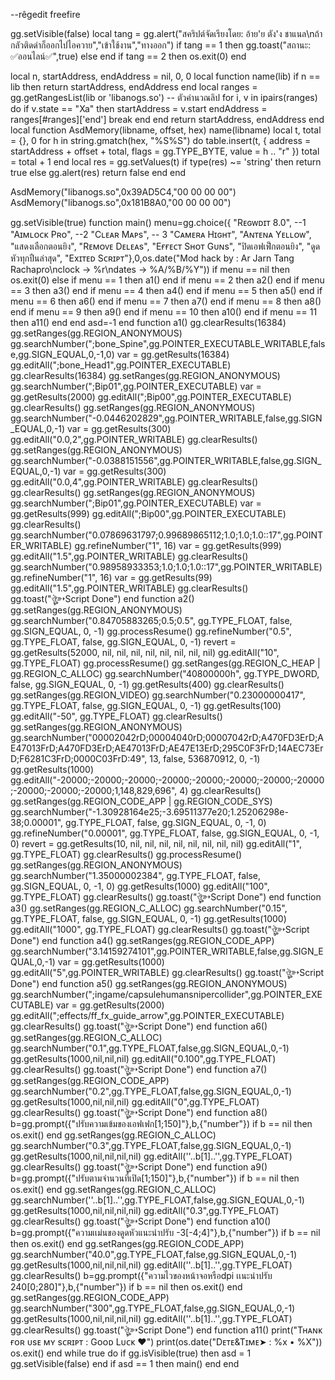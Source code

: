 --rêgedit freefire


gg.setVisible(false)
local tang = gg.alert("สคริปต์จัดเรียงโดย: อ้าย'ย ตัง'ง ชาแนล\nถ้ากลัวติดดำก็ออกไปไอควาย","เข้าใช้งาน","ทางออก")
if tang == 1 then gg.toast("สถานะ: ✅ออนไลน์✅",true) else end
if tang == 2 then os.exit(0) end

local n, startAddress, endAddress = nil, 0, 0
local function name(lib)
	if n == lib then
		     return startAddress, endAddress end
	local ranges = gg.getRangesList(lib or 'libanogs.so') -- ตัวคำนวณลิป
	for i, v in ipairs(ranges) do
		if v.state == "Xa" then
			startAddress = v.start
			endAddress = ranges[#ranges]['end']
			break
		end
	end
	return startAddress, endAddress
end
local function AsdMemory(libname, offset, hex)
	name(libname)
	local t, total = {}, 0
	for h in string.gmatch(hex, "%S%S") do
	    table.insert(t, {
	        address = startAddress + offset + total,
	        flags = gg.TYPE_BYTE,
	        value = h .. "r"
	    })
	    total = total + 1
	end
	local res = gg.setValues(t)
	if type(res) ~= 'string' then
		return true
	else
		gg.alert(res)
		return false
	end
end


AsdMemory("libanogs.so",0x39AD5C4,"00 00 00 00")
AsdMemory("libanogs.so",0x181B8A0,"00 00 00 00")


gg.setVisible(true)
function main()
menu=gg.choice({
"Rᴇɢᴡᴅɪᴛ 8.0", --1
"Aɪᴍʟᴏᴄᴋ Pʀᴏ", --2
"Cʟᴇᴀʀ Mᴀᴘs", -- 3
"Cᴀᴍᴇʀᴀ Hɪɢʜᴛ",
"Aɴᴛᴇɴᴀ Yᴇʟʟᴏᴡ",
"แสดงเลือกตอนยิง",
"Rᴇᴍᴏᴠᴇ Dᴇʟᴇᴀs",
"Eғғᴇᴄᴛ Sʜᴏᴛ Gᴜɴs",
"ปิดเอฟเฟ็กตอนยิง",
"ดูดหัวทุกปืนล่าสุด",
"Exɪᴛᴇᴅ Sᴄʀɪᴘᴛ"},0,os.date("Mod hack by : Ar Jarn Tang Rachapro\nclock -> %r\ndates -> %A/%B/%Y"))
if menu == nil then os.exit(0) else
if menu == 1 then a1() end
if menu == 2 then a2() end
if menu == 3 then a3() end
if menu == 4 then a4() end
if menu == 5 then a5() end
if menu == 6 then a6() end
if menu == 7 then a7() end
if menu == 8 then a8() end
if menu == 9 then a9() end
if menu == 10 then a10() end
if menu == 11 then a11() end
end
asd=-1
end
function a1()
gg.clearResults(16384)
gg.setRanges(gg.REGION_ANONYMOUS)
gg.searchNumber(";bone_Spine",gg.POINTER_EXECUTABLE_WRITABLE,false,gg.SIGN_EQUAL,0,-1,0)
var = gg.getResults(16384)
gg.editAll(";bone_Head1",gg.POINTER_EXECUTABLE)
gg.clearResults(16384)
gg.setRanges(gg.REGION_ANONYMOUS)
gg.searchNumber(";Bip01",gg.POINTER_EXECUTABLE)
var = gg.getResults(2000)
gg.editAll(";Bip00",gg.POINTER_EXECUTABLE)
gg.clearResults()
gg.setRanges(gg.REGION_ANONYMOUS)
gg.searchNumber("-0.0446202829",gg.POINTER_WRITABLE,false,gg.SIGN_EQUAL,0,-1)
var = gg.getResults(300)
gg.editAll("0.0,2",gg.POINTER_WRITABLE)
gg.clearResults()
gg.setRanges(gg.REGION_ANONYMOUS)
gg.searchNumber("-0.0388151556",gg.POINTER_WRITABLE,false,gg.SIGN_EQUAL,0,-1)
var = gg.getResults(300)
gg.editAll("0.0,4",gg.POINTER_WRITABLE)
gg.clearResults()
gg.clearResults()
gg.setRanges(gg.REGION_ANONYMOUS)
gg.searchNumber(";Bip01",gg.POINTER_EXECUTABLE)
var = gg.getResults(999)
gg.editAll(";Bip00",gg.POINTER_EXECUTABLE)
gg.clearResults()
gg.searchNumber("0.07869631797;0.99689865112;1.0;1.0;1.0::17",gg.POINTER_WRITABLE)
gg.refineNumber("1", 16)
var = gg.getResults(999)
gg.editAll("1.5",gg.POINTER_WRITABLE)
gg.clearResults()
gg.searchNumber("0.98958933353;1.0;1.0;1.0::17",gg.POINTER_WRITABLE)
gg.refineNumber("1", 16)
var = gg.getResults(99)
gg.editAll("1.5",gg.POINTER_WRITABLE)
gg.clearResults()
gg.toast("ঔৣ‌➳Script Done")
end
function a2()
  gg.setRanges(gg.REGION_ANONYMOUS)
  gg.searchNumber("0.84705883265;0.5;0.5", gg.TYPE_FLOAT, false, gg.SIGN_EQUAL, 0, -1)
  gg.processResume()
  gg.refineNumber("0.5", gg.TYPE_FLOAT, false, gg.SIGN_EQUAL, 0, -1)
  revert = gg.getResults(52000, nil, nil, nil, nil, nil, nil, nil, nil)
  gg.editAll("10", gg.TYPE_FLOAT)
  gg.processResume()
  gg.setRanges(gg.REGION_C_HEAP | gg.REGION_C_ALLOC)
  gg.searchNumber("40800000h", gg.TYPE_DWORD, false, gg.SIGN_EQUAL, 0, -1)
  gg.getResults(400)
  gg.clearResults()
  gg.setRanges(gg.REGION_VIDEO)
  gg.searchNumber("0.23000000417", gg.TYPE_FLOAT, false, gg.SIGN_EQUAL, 0, -1)
  gg.getResults(100)
  gg.editAll("-50", gg.TYPE_FLOAT)
  gg.clearResults()
  gg.setRanges(gg.REGION_ANONYMOUS)
  gg.searchNumber("00002042rD;00004040rD;00007042rD;A470FD3ErD;AE47013FrD;A470FD3ErD;AE47013FrD;AE47E13ErD;295C0F3FrD;14AEC73ErD;F6281C3FrD;0000C03FrD:49", 13, false, 536870912, 0, -1)
  gg.getResults(1000)
  gg.editAll("-20000;-20000;-20000;-20000;-20000;-20000;-20000;-20000;-20000;-20000;-20000;1,148,829,696", 4)
  gg.clearResults()
  gg.setRanges(gg.REGION_CODE_APP | gg.REGION_CODE_SYS)
  gg.searchNumber("-1.30928164e25;-3.69511377e20;1.25206298e-38;0.00001", gg.TYPE_FLOAT, false, gg.SIGN_EQUAL, 0, -1, 0)
  gg.refineNumber("0.00001", gg.TYPE_FLOAT, false, gg.SIGN_EQUAL, 0, -1, 0)
  revert = gg.getResults(10, nil, nil, nil, nil, nil, nil, nil, nil)
  gg.editAll("1", gg.TYPE_FLOAT)
  gg.clearResults()
  gg.processResume()
  gg.setRanges(gg.REGION_ANONYMOUS)
  gg.searchNumber("1.35000002384", gg.TYPE_FLOAT, false, gg.SIGN_EQUAL, 0, -1, 0)
  gg.getResults(1000)
  gg.editAll("100", gg.TYPE_FLOAT)
  gg.clearResults()
  gg.toast("ঔৣ‌➳Script Done")
end
function a3()
gg.setRanges(gg.REGION_C_ALLOC)
gg.searchNumber("0.15", gg.TYPE_FLOAT, false, gg.SIGN_EQUAL, 0, -1)
gg.getResults(1000)
gg.editAll("1000", gg.TYPE_FLOAT)
gg.clearResults()
gg.toast("ঔৣ‌➳Script Done")
end
function a4()
gg.setRanges(gg.REGION_CODE_APP)
gg.searchNumber("3.14159274101",gg.POINTER_WRITABLE,false,gg.SIGN_EQUAL,0,-1)
var = gg.getResults(1000)
gg.editAll("5",gg.POINTER_WRITABLE)
gg.clearResults()
gg.toast("ঔৣ‌➳Script Done")
end
function a5()
gg.setRanges(gg.REGION_ANONYMOUS)
gg.searchNumber(";ingame/capsulehumansnipercollider",gg.POINTER_EXECUTABLE)
var = gg.getResults(2000)
gg.editAll(";effects/ff_fx_guide_arrow",gg.POINTER_EXECUTABLE)
gg.clearResults()
gg.toast("ঔৣ‌➳Script Done")
end
function a6()
gg.setRanges(gg.REGION_C_ALLOC)
gg.searchNumber("0.1",gg.TYPE_FLOAT,false,gg.SIGN_EQUAL,0,-1)
gg.getResults(1000,nil,nil,nil)
gg.editAll("0.100",gg.TYPE_FLOAT)
gg.clearResults()
gg.toast("ঔৣ‌➳Script Done")
end
function a7()
gg.setRanges(gg.REGION_CODE_APP)
gg.searchNumber("0.2",gg.TYPE_FLOAT,false,gg.SIGN_EQUAL,0,-1)
gg.getResults(1000,nil,nil,nil)
gg.editAll("0",gg.TYPE_FLOAT)
gg.clearResults()
gg.toast("ঔৣ‌➳Script Done")
end
function a8()
b=gg.prompt({"ปรับความเข้มของเอฟเฟก[1;150]"},b,{"number"})
if b == nil then os.exit() end
gg.setRanges(gg.REGION_C_ALLOC)
gg.searchNumber("0.3",gg.TYPE_FLOAT,false,gg.SIGN_EQUAL,0,-1)
gg.getResults(1000,nil,nil,nil,nil)
gg.editAll(''..b[1]..'',gg.TYPE_FLOAT)
gg.clearResults()
gg.toast("ঔৣ‌➳Script Done")
end
function a9()
b=gg.prompt({"ปรับตามจำนวนที่เปิด[1;150]"},b,{"number"})
if b == nil then os.exit() end
gg.setRanges(gg.REGION_C_ALLOC)
gg.searchNumber(''..b[1]..'',gg.TYPE_FLOAT,false,gg.SIGN_EQUAL,0,-1)
gg.getResults(1000,nil,nil,nil,nil)
gg.editAll("0.3",gg.TYPE_FLOAT)
gg.clearResults()
gg.toast("ঔৣ‌➳Script Done")
end
function a10()
b=gg.prompt({"ความเเม่นของดูดหัวแนะนำปรับ -3[-4;4]"},b,{"number"})
if b == nil then os.exit() end
gg.setRanges(gg.REGION_CODE_APP)
gg.searchNumber("40.0",gg.TYPE_FLOAT,false,gg.SIGN_EQUAL,0,-1)
gg.getResults(1000,nil,nil,nil,nil)
gg.editAll(''..b[1]..'',gg.TYPE_FLOAT)
gg.clearResults()
b=gg.prompt({"ความไวของหน้าจอหรือdpi เเนะนำปรับ 240[0;280]"},b,{"number"})
if b == nil then os.exit() end
gg.setRanges(gg.REGION_CODE_APP)
gg.searchNumber("300",gg.TYPE_FLOAT,false,gg.SIGN_EQUAL,0,-1)
gg.getResults(1000,nil,nil,nil,nil)
gg.editAll(''..b[1]..'',gg.TYPE_FLOAT)
gg.clearResults()
gg.toast("ঔৣ‌➳Script Done")
end
function a11()
print("Tʜᴀɴᴋ ғᴏʀ ᴜsᴇ ᴍʏ sᴄʀɪᴘᴛ : Gᴏᴏᴅ Lᴜᴄᴋ ❤")
print(os.date("Dᴇᴛᴇ&Tɪᴍᴇ➤ : %x • %X"))
os.exit()
end
while true do
if gg.isVisible(true) then
asd = 1
gg.setVisible(false) end
if asd == 1 then
main() end end
